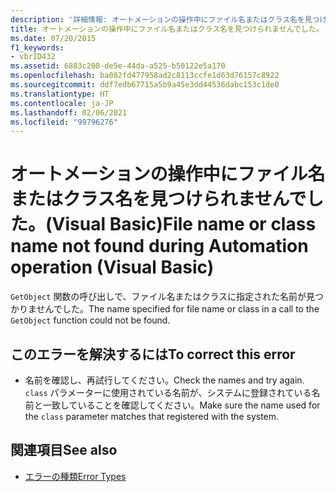 ```yaml
---
description: '詳細情報: オートメーションの操作中にファイル名またはクラス名を見つけられませんでした。(Visual Basic)'
title: オートメーションの操作中にファイル名またはクラス名を見つけられませんでした。
ms.date: 07/20/2015
f1_keywords:
- vbrID432
ms.assetid: 6883c208-de5e-44da-a525-b50122e5a170
ms.openlocfilehash: ba082fd477958ad2c8113ccfe1d63d76157c8922
ms.sourcegitcommit: ddf7edb67715a5b9a45e3dd44536dabc153c1de0
ms.translationtype: HT
ms.contentlocale: ja-JP
ms.lasthandoff: 02/06/2021
ms.locfileid: "99796276"
---
```

# <a name="file-name-or-class-name-not-found-during-automation-operation-visual-basic"></a><span data-ttu-id="c65ec-103">オートメーションの操作中にファイル名またはクラス名を見つけられませんでした。(Visual Basic)</span><span class="sxs-lookup"><span data-stu-id="c65ec-103">File name or class name not found during Automation operation (Visual Basic)</span></span>

<span data-ttu-id="c65ec-104">`GetObject` 関数の呼び出しで、ファイル名またはクラスに指定された名前が見つかりませんでした。</span><span class="sxs-lookup"><span data-stu-id="c65ec-104">The name specified for file name or class in a call to the `GetObject` function could not be found.</span></span>  
  
## <a name="to-correct-this-error"></a><span data-ttu-id="c65ec-105">このエラーを解決するには</span><span class="sxs-lookup"><span data-stu-id="c65ec-105">To correct this error</span></span>  
  
- <span data-ttu-id="c65ec-106">名前を確認し、再試行してください。</span><span class="sxs-lookup"><span data-stu-id="c65ec-106">Check the names and try again.</span></span> <span data-ttu-id="c65ec-107">`class` パラメーターに使用されている名前が、システムに登録されている名前と一致していることを確認してください。</span><span class="sxs-lookup"><span data-stu-id="c65ec-107">Make sure the name used for the `class` parameter matches that registered with the system.</span></span>  
  
## <a name="see-also"></a><span data-ttu-id="c65ec-108">関連項目</span><span class="sxs-lookup"><span data-stu-id="c65ec-108">See also</span></span>

- [<span data-ttu-id="c65ec-109">エラーの種類</span><span class="sxs-lookup"><span data-stu-id="c65ec-109">Error Types</span></span>](../../programming-guide/language-features/error-types.md)
